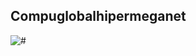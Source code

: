 ## Compuglobalhipermeganet
<p align="left">
    <img src="https://preview.redd.it/compuglobalhypermeganet-junior-vice-president-homer-simpson-v0-wb88kv5yshed1.jpeg?auto=webp&s=1ff2e8218b2208488f16448c8d20b3857fc8dbd0" alt="#">
</p>
